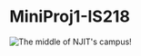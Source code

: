 # MiniProj1-IS218
![The middle of NJIT's campus!](https://i1.wp.com/www.roi-nj.com/wp-content/uploads/2018/09/NJIT-clocktower-crop.jpg?fit=800%2C470&ssl=1 "NJIT Campus")
